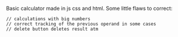Basic calculator made in js css and html.
Some little flaws to correct:

    // calculations with big numbers
    // correct tracking of the previous operand in some cases
    // delete button deletes result atm